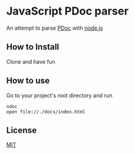 
# JavaScript PDoc parser

An attempt to parse [PDoc](http://pdoc.org/syntax.html) with [node.js](http://nodejs.org)

## How to Install

Clone and have fun

## How to use

Go to your project's root directory and run

    ndoc
    open file://./docs/index.html

## License

[MIT](https://github.com/nodeca/ndoc/blob/master/LICENSE)
